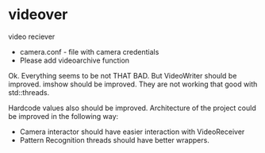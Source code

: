 # videover
video reciever

- camera.conf - file with camera credentials
- Please add videoarchive function

Ok. Everything seems to be not THAT BAD.
But VideoWriter should be improved. 
imshow should be improved.
They are not working that good with std::threads.

Hardcode values also should be improved. Architecture of the project could
be improved in the following way:
- Camera interactor should have easier interaction with VideoReceiver
- Pattern Recognition threads should have better wrappers.
